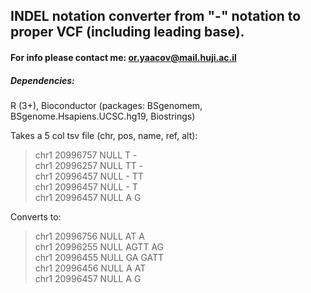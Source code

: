 ## INDEL notation converter from "-" notation to proper VCF (including leading base).

#### For info please contact me: or.yaacov@mail.huji.ac.il

##### Dependencies:
R (3+), 
Bioconductor (packages: BSgenomem, BSgenome.Hsapiens.UCSC.hg19, Biostrings)

Takes a 5 col tsv file (chr, pos, name, ref, alt):
>chr1	20996757	NULL	T	- <br>
>chr1	20996257	NULL	TT	- <br>
>chr1	20996457	NULL	-	TT <br>
>chr1	20996457	NULL	-	T <br>
>chr1	20996457	NULL	A	G<br>

Converts to:
>chr1	20996756	NULL	AT	A<br>
>chr1	20996255	NULL	AGTT	AG<br>
>chr1	20996455	NULL	GA	GATT<br>
>chr1	20996456	NULL	A	AT<br>
>chr1	20996457	NULL	A	G<br>
